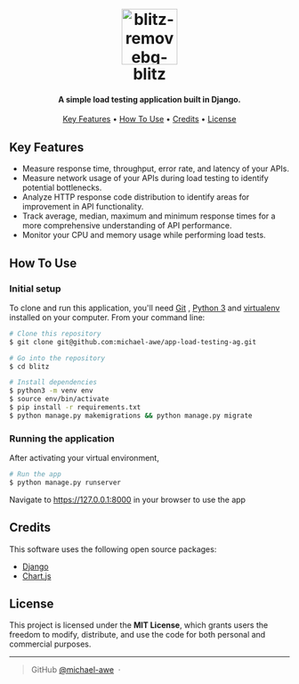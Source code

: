 
<h1 align="center">
  <br>
 <a href="https://imgbb.com/"><img src="https://i.ibb.co/Q7VtNcD/blitz-removebg-preview.png" alt="blitz-removebg-preview" width=100 border="0"></a>
  <br>
  blitz
  <br>
</h1>

<h4 align="center">A simple load testing application built in Django.</h4>

<p align="center">
</p>

<p align="center">
  <a href="#key-features">Key Features</a> •
  <a href="#how-to-use">How To Use</a> •
  <a href="#credits">Credits</a> •
  <a href="#license">License</a>
</p>


## Key Features
-  Measure response time, throughput, error rate, and latency of your APIs.
- Measure network usage of your APIs during load testing to identify potential bottlenecks.
- Analyze HTTP response code distribution to identify areas for improvement in API functionality.
- Track average, median, maximum and minimum response times for a more comprehensive understanding of API performance.
- Monitor your CPU and memory usage while performing load tests.

## How To Use

### Initial setup
To clone and run this application, you'll need [Git](https://git-scm.com) , [Python 3](https://www.python.org/downloads/) and [virtualenv](https://pypi.org/project/virtualenv/) installed on your computer. From your command line:

```bash
# Clone this repository
$ git clone git@github.com:michael-awe/app-load-testing-ag.git

# Go into the repository
$ cd blitz

# Install dependencies
$ python3 -m venv env
$ source env/bin/activate
$ pip install -r requirements.txt
$ python manage.py makemigrations && python manage.py migrate

```

### Running the application
After activating your virtual environment,
```bash
# Run the app
$ python manage.py runserver
```
Navigate to https://127.0.0.1:8000 in your browser to use the app

## Credits

This software uses the following open source packages:

- [Django](https://www.djangoproject.com/)
- [Chart.js](https://www.chartjs.org/)

## License

This project is licensed under the **MIT License**, which grants users the freedom to modify, distribute, and use the code for both personal and commercial purposes.

---

> GitHub [@michael-awe](https://github.com/michaelawe) &nbsp;&middot;&nbsp;

